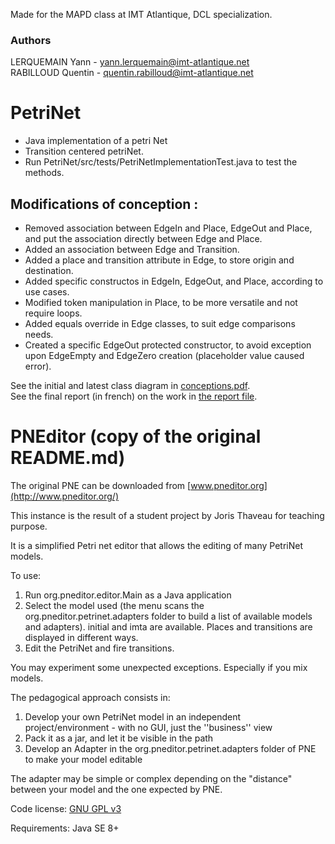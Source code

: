 Made for the MAPD class at IMT Atlantique, DCL specialization.
### Authors
LERQUEMAIN Yann - yann.lerquemain@imt-atlantique.net\
RABILLOUD Quentin - quentin.rabilloud@imt-atlantique.net

# PetriNet
- Java implementation of a petri Net
- Transition centered petriNet.
- Run PetriNet/src/tests/PetriNetImplementationTest.java to test the methods.

## Modifications of conception :
- Removed association between EdgeIn and Place, EdgeOut and Place, and put the association directly between Edge and Place.
- Added an association between Edge and Transition.
- Added a place and transition attribute in Edge, to store origin and destination.
- Added specific constructos in EdgeIn, EdgeOut, and Place, according to use cases.
- Modified token manipulation in Place, to be more versatile and not require loops.
- Added equals override in Edge classes, to suit edge comparisons needs.
- Created a specific EdgeOut protected constructor, to avoid exception upon EdgeEmpty and EdgeZero creation (placeholder value caused error).

See the initial and latest class diagram in [conceptions.pdf](conceptions.pdf).\
See the final report (in french) on the work in [the report file](lerquemain_rabilloud.pdf).

# PNEditor (copy of the original README.md)

The original PNE can be downloaded from [www.pneditor.org](http://www.pneditor.org/)

This instance is the result of a student project by Joris Thaveau for teaching purpose.

It is a simplified Petri net editor that allows the editing of many PetriNet models.

To use:

1. Run org.pneditor.editor.Main as a Java application
2. Select the model used (the menu scans the org.pneditor.petrinet.adapters folder to build a list of available models and adapters). initial and imta are available. Places and transitions are displayed in different ways.
3. Edit the PetriNet and fire transitions.

You may experiment some unexpected exceptions. Especially if you mix models.

The pedagogical approach consists in:

1. Develop your own PetriNet model in an independent project/environment - with no GUI, just the ''business'' view
2. Pack it as a jar, and let it be visible in the path
3. Develop an Adapter in the org.pneditor.petrinet.adapters folder of PNE to make your model editable

The adapter may be simple or complex depending on the "distance" between your model and the one expected by PNE.

Code license: [GNU GPL v3](http://www.gnu.org/licenses/gpl.html)

Requirements: Java SE 8+
